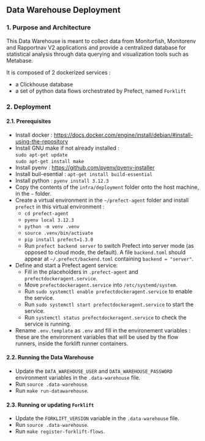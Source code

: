 ## Data Warehouse Deployment
### 1. Purpose and Architecture

This Data Warehouse is meant to collect data from Monitorfish, Monitorenv and Rapportnav V2 applications and provide
a centralized database for statistical analysis through data querying and visualization tools such as Metabase.

It is composed of 2 dockerized services :
- a Clickhouse database
- a set of python data flows orchestrated by Prefect, named `Forklift`

### 2. Deployment
#### 2.1. Prerequisites

- Install docker : https://docs.docker.com/engine/install/debian/#install-using-the-repository
- Install GNU make if not already installed :   
    `sudo apt-get update`  
    `sudo apt-get install make`
- Install pyenv : https://github.com/pyenv/pyenv-installer
- Install buil-esential :  `apt-get install build-essential`
- Install python : `pyenv install 3.12.3`
- Copy the contents of the `infra/deployment` folder onto the host machine, in the `~` folder.
- Create a virtual environment in the `~/prefect-agent` folder and install `prefect` in this virtual environment :
  - `cd prefect-agent`
  - `pyenv local 3.12.3`
  - `python -m venv .venv`
  - `source .venv/bin/activate`
  - `pip install prefect=1.3.0`
  - Run `prefect backend server` to switch Prefect into server mode (as opposed to cloud mode, the default). A file `backend.toml` should appear at `~/.prefect/backend.toml` containing `backend = "server"`.
- Define and start a Prefect agent service:
  - Fill in the placeholders in `.prefect-agent` and `prefectdockeragent.service`.
  - Move `prefectdockeragent.service` into `/etc/systemd/system`.
  - Run `sudo systemctl enable prefectdockeragent.service` to enable the service.
  - Run `sudo systemctl start prefectdockeragent.service` to start the service.
  - Run `systemctl status prefectdockeragent.service` to check the service is running.
- Rename `.env.template` as `.env` and fill in the environement variables : these are the environment variables that will be used by the flow runners, inside the forklift runner containers.

#### 2.2. Running the Data Warehouse

- Update the `DATA_WAREHOUSE_USER` and `DATA_WAREHOUSE_PASSWORD` environment variables in the `.data-warehouse` file.
- Run `source .data-warehouse`.
- Run `make run-datawarehouse`.

#### 2.3. Running or updating `Forklift`

- Update the `FORKLIFT_VERSION` variable in the `.data-warehouse` file.
- Run `source .data-warehouse`.
- Run `make register-forklift-flows`.

